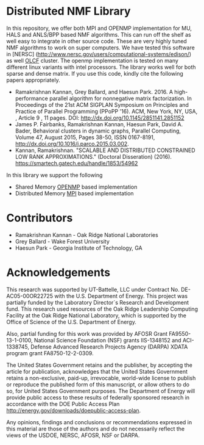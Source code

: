 Distributed NMF Library
=======================

In this repository, we offer both MPI and OPENMP implementation for MU, HALS and ANLS/BPP based NMF algorithms. This can run off the shelf as well easy to integrate in other source code. 
These are very highly tuned NMF algorithms to work on super computers. We have tested
this software in [NERSC] (http://www.nersc.gov/users/computational-systems/edison/) as well [OLCF](https://www.olcf.ornl.gov/) cluster. The openmp implementation is tested on
many different linux variants with intel processors. The library works well for both sparse and dense matrix.
If you use this code, kindly cite the following papers appropriately.

* Ramakrishnan Kannan, Grey Ballard, and Haesun Park. 2016. A high-performance parallel algorithm for nonnegative matrix factorization. In Proceedings of the 21st ACM SIGPLAN Symposium on Principles and Practice of Parallel Programming (PPoPP '16). ACM, New York, NY, USA, , Article 9 , 11 pages. DOI: http://dx.doi.org/10.1145/2851141.2851152
* James P. Fairbanks, Ramakrishnan Kannan, Haesun Park, David A. Bader, Behavioral clusters in dynamic graphs, Parallel Computing, Volume 47, August 2015, Pages 38-50, ISSN 0167-8191, http://dx.doi.org/10.1016/j.parco.2015.03.002.
* Kannan, Ramakrishnan. "SCALABLE AND DISTRIBUTED CONSTRAINED LOW RANK APPROXIMATIONS." (Doctoral Disseration) (2016). https://smartech.gatech.edu/handle/1853/54962

In this library we support the following

* Shared Memory [OPENMP](openmp/README.md)  based implementation
* Distributed Memory [MPI](mpi/README.md) based implementation



Contributors
=============

* Ramakrishnan Kannan - Oak Ridge National Laboratories
* Grey Ballard - Wake Forest University
* Haesun Park - Georgia Institute of Technology, GA

Acknowledgements
================

This research was supported by UT-Battelle, LLC under Contract No. DE-AC05-00OR22725 with the U.S. Department of Energy. This project was partially funded by the Laboratory Director`s Research and Development fund. This research used resources of the Oak Ridge Leadership Computing Facility at the Oak Ridge National Laboratory, which is supported by the Office of Science of the U.S. Department of Energy.

Also, partial funding for this work was provided by AFOSR Grant FA9550-13-1-0100, National Science Foundation (NSF) grants IIS-1348152 and ACI-1338745, Defense Advanced Research Projects Agency (DARPA) XDATA program grant FA8750-12-2-0309.

The United States Government retains and the publisher, by accepting the article for publication, acknowledges that the United States Government retains a non-exclusive, paid-up, irrevocable, world-wide license to publish or reproduce the published form of this manuscript, or allow others to do so, for United States Government purposes. The Department of Energy will provide public access to these results of federally sponsored research in accordance with the DOE Public Access Plan http://energy.gov/downloads/doepublic-access-plan. 

Any opinions, findings and conclusions or recommendations expressed in this material are those of the authors and do not necessarily reflect the views of the USDOE, NERSC, AFOSR, NSF or DARPA.